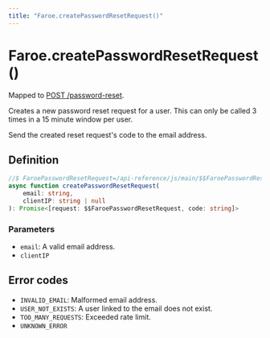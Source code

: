 ```yaml
---
title: "Faroe.createPasswordResetRequest()"
---
```


# Faroe.createPasswordResetRequest()

Mapped to [POST /password-reset](/api-reference/rest/endpoints/post_password-reset).

Creates a new password reset request for a user. This can only be called 3 times in a 15 minute window per user.

Send the created reset request's code to the email address.

## Definition

```ts
//$ FaroePasswordResetRequest=/api-reference/js/main/$$FaroePasswordResetRequest
async function createPasswordResetRequest(
    email: string,
    clientIP: string | null
): Promise<[request: $$FaroePasswordResetRequest, code: string]>
```

### Parameters

- `email`: A valid email address.
- `clientIP`

## Error codes

- `INVALID_EMAIL`: Malformed email address.
- `USER_NOT_EXISTS`: A user linked to the email does not exist.
- `TOO_MANY_REQUESTS`: Exceeded rate limit.
- `UNKNOWN_ERROR`
